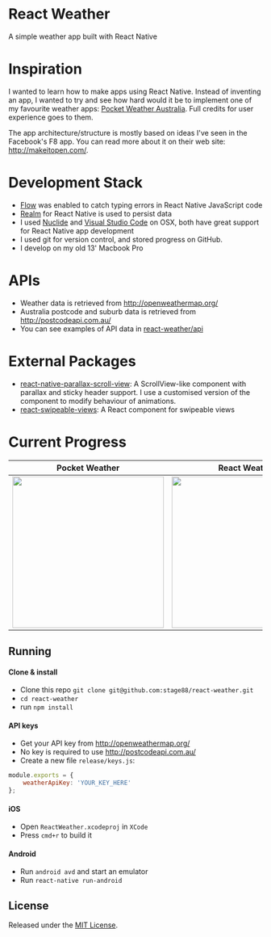 # React Weather
A simple weather app built with React Native

# Inspiration 
I wanted to learn how to make apps using React Native. Instead of inventing an app, I wanted to try and see how hard would it be to implement one of my favourite weather apps: [Pocket Weather Australia](https://itunes.apple.com/au/app/pocket-weather-australia/id546266910?mt=8). Full credits for user experience goes to them.

The app architecture/structure is mostly based on ideas I've seen in the Facebook's F8 app. You can read more about it on their web site: http://makeitopen.com/.  

# Development Stack
+ [Flow](http://flowtype.org/) was enabled to catch typing errors in React Native JavaScript code
+ [Realm](https://realm.io/) for React Native is used to persist data
+ I used [Nuclide](http://nuclide.io/) and [Visual Studio Code](https://code.visualstudio.com/) on OSX, both have great support for React Native app development
+ I used git for version control, and stored progress on GitHub.
+ I develop on my old 13' Macbook Pro
 
# APIs
+ Weather data is retrieved from http://openweathermap.org/
+ Australia postcode and suburb data is retrieved from http://postcodeapi.com.au/
+ You can see examples of API data in [react-weather/api](https://github.com/stage88/react-weather/tree/master/api)

# External Packages
+ [react-native-parallax-scroll-view](https://github.com/jaysoo/react-native-parallax-scroll-view): A ScrollView-like component with parallax and sticky header support. I use a customised version of the component to modify behaviour of animations.
+ [react-swipeable-views](https://github.com/oliviertassinari/react-swipeable-views): A React component for swipeable views

# Current Progress
Pocket Weather | React Weather
-------------- | --------------
<img src="https://raw.githubusercontent.com/stage88/react-weather/master/screenshots/screenshot1.png" width="300"> | <img src="https://raw.githubusercontent.com/stage88/react-weather/master/screenshots/Simulator%20Screen%20Shot%2016%20May%202016%2C%2023.26.37.png" width="300">

## Running

#### Clone & install

+ Clone this repo `git clone git@github.com:stage88/react-weather.git`
+ `cd react-weather`
+ run `npm install`

#### API keys
+ Get your API key from http://openweathermap.org/
+ No key is required to use http://postcodeapi.com.au/
+ Create a new file `release/keys.js`:
```jsx
module.exports = {
	weatherApiKey: 'YOUR_KEY_HERE'
}; 
```

#### iOS

+ Open `ReactWeather.xcodeproj` in `XCode`
+ Press `cmd+r` to build it

#### Android

+ Run `android avd` and start an emulator
+ Run `react-native run-android`

## License

Released under the [MIT License](http://opensource.org/licenses/MIT).

